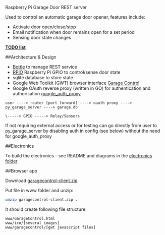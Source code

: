 Raspberry Pi Garage Door REST server

Used to control an automatic garage door opener, features include:

* Activate door open/close/stop
* Email notification when door remains open for a set period
* Sensing door state changes

[**TODO list**](https://gist.github.com/drweaver/8904740)

##Architecture & Design

* [Bottle](http://bottlepy.org/) to manage REST service 
* [RPIO](https://pypi.python.org/pypi/RPIO) Raspberry Pi GPIO to control/sense door state 
* sqlite database to store state
* Google Web Toolkit (GWT) browser interface [Garage Control](https://github.com/drweaver/gwt_garage_control)
* Google OAuth reverse proxy (written in GO) for authentication and authorisation [google_auth_proxy](https://github.com/drweaver/google_auth_proxy)

```
user ----> router [port forward] ----> oauth proxy ----> py_garage_server ----> garage.db
                                                                        \-----> GPIO -----> Relay/Sensors
```

If not requiring external access or for testing can go directly from 
user to py_garage_server by disabling auth in config (see below) without
the need for google_auth_proxy
																		
##Electronics

To build the electronics - see README and diagrams in the [electronics folder](electronics/README.md)

##Browser app

Download [garagecontrol-client.zip](https://github.com/drweaver/gwt_garage_control/releases/latest)

Put file in www folder and unzip: 
```bash
unzip garagecontrol-client.zip .
```

It should create following file structure:
```
www/GarageControl.html
www/ico/[several images]
www/garagecontrol/[gwt javascript files] 
```
